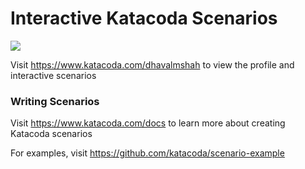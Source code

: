 # Interactive Katacoda Scenarios

[![](http://shields.katacoda.com/katacoda/dhavalmshah/count.svg)](https://www.katacoda.com/dhavalmshah "Get your profile on Katacoda.com")

Visit https://www.katacoda.com/dhavalmshah to view the profile and interactive scenarios

### Writing Scenarios
Visit https://www.katacoda.com/docs to learn more about creating Katacoda scenarios

For examples, visit https://github.com/katacoda/scenario-example
